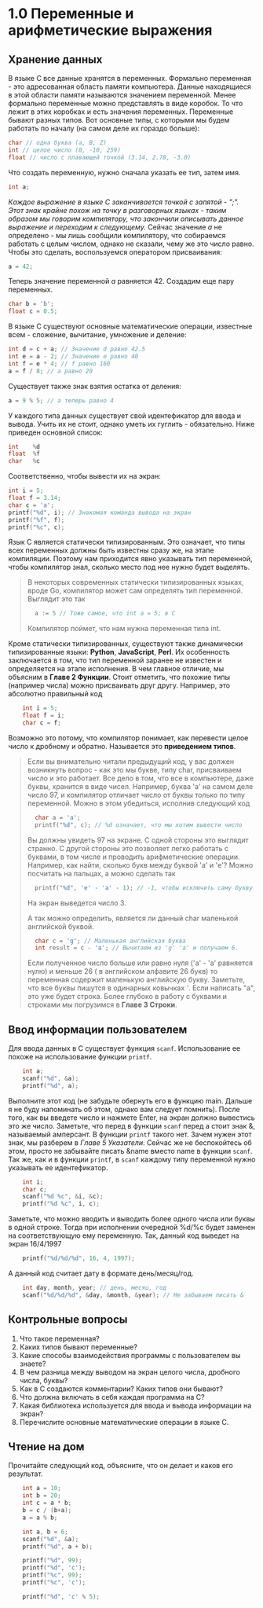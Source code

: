 # 1.0 Переменные и арифметические выражения

## Хранение данных
В языке С все данные хранятся в переменных. Формально переменная - это адресованная область памяти компьютера. Данные находящиеся в этой области памяти называются значением переменной.
Менее формально переменные можно представлять в виде коробок. То что лежит в этих коробках и есть значения переменных.
Переменные бывают разных типов. Вот основные типы, с которыми мы будем работать по началу (на самом деле их гораздо больше):
```c
char // одна буква (a, B, Z)
int // целое число (0, -10, 259)
float // число с плавающей точкой (3.14, 2.78, -3.0)
```
Что создать переменную, нужно сначала указать ее тип, затем имя.
```c
int a;
```
*Каждое выражение в языке С заканчивается точкой с запятой - ";". Этот знак крайне похож на точку в разговорных языках - таким образом мы говорим компилятору, что закончили описывать данное выражение и переходим к следующему.*
Сейчас значение *а* не определено - мы лишь сообщили компилятору, что собираемся работать с целым числом, однако не сказали, чему же это число равно. Чтобы это сделать, воспользуемся оператором присваивания: 
```c
a = 42;
```
Теперь значение переменной *а* равняется 42.
Создадим еще пару переменных.
```c
char b = 'b';
float c = 0.5;
```
В языке С существуют основные математические операции, известные всем - сложение, вычитание, умножение и деление:
```c
int d = c + a; // Значение d равно 42.5
int e = a - 2; // Значение e равно 40
int f = e * 4; // f равно 160
a = f / 8; // а равно 20
```
Существует также знак взятия остатка от деления:
```c
a = 9 % 5; // а теперь равно 4
```

У каждого типа данных существует свой идентефикатор для ввода и вывода. Учить их не стоит, однако уметь их гуглить - обязательно.
Ниже приведен основной список:
```c
int    %d
float  %f
char   %c
```
Соответственно, чтобы вывести их на экран: 
```c
int i = 5;
float f = 3.14;
char c = 'a';
printf("%d", i); // Знакомая команда вывода на экран
printf("%f", f);
printf("%c", c);
```
Язык С является статически типизированным. Это означает, что типы всех переменных должны быть известны сразу же, на этапе компиляции. Поэтому нам приходится явно указывать тип переменной, чтобы компилятор знал, сколько место под нее нужно будет выделять. 
> В некоторых современных статически типизированных языках, вроде Go, компилятор может сам определять тип переменной. 
> Выглядит это так
> ```go
>   a := 5 // Тоже самое, что int a = 5; в С
> ```
> Компилятор поймет, что нам нужна переменная типа int.

Кроме статически типизированных, существуют также динамически типизированные языки: **Python**, **JavaScript**, **Perl**. Их особенность заключается в том, что тип переменной заранее не известен и определяется на этапе исполнения. В чем главное отличие, мы объясним в **Главе 2 Функции**. 
Стоит отметить, что похожие типы (например числа) можно присваивать друг другу.
Например, это абсолютно правильный код 
```c
    int i = 5;
    float f = i;
    char c = f;
```
Возможно это потому, что компилятор понимает, как перевести  целое число к дробному и обратно. Называется это **приведением типов**.
> Если вы внимательно читали предыдущий код, у вас должен возникнуть вопрос - как это мы букве, типу char, присваиваем число и это работает. Все дело в том,
> что все в компьютере, даже буквы, хранится в виде чисел. Например, буква 'a' на самом деле число 97, и компилятор отличает число от буквы только по типу переменной. Можно в этом убедиться, исполнив следующий код
> ```c
>   char a = 'a';
>   printf("%d", c); // %d означает, что мы хотим вывести число
> ```
> Вы должны увидеть 97 на экране.
> С одной стороны это выглядит странно. С другой стороны это позволяет легко работать с буквами, в том числе и проводить арифметические операции. Например, как найти, сколько букв между буквой 'a' и 'e'? Можно посчитать на пальцах, а можно сделать так
> ```c
>   printf("%d", 'e' - 'a' - 1); // -1, чтобы исключить саму букву е
> ```
> На экран выведется число 3.
>
> А так можно определить, является ли данный char маленькой английской буквой.
> ```c
>   char c = 'g'; // Маленькая английская буква
>   int result = c - 'a'; // Вычитаем из 'g' 'a' и получаем 6. 
> ```
> Если полученное число больше или равно нуля ('a' - 'a' равняется нулю) и меньше 26 ( в английском алфавите 26 букв) то переменная содержит маленькую английскую букву.
> Заметьте, что все буквы пишутся в одинарных ковычках *'*. Если написать "a", это уже будет строка.
> Более глубоко в работу с буквами и строками мы погрузимся в **Главе 3 Строки**.
## Ввод информации пользователем
Для ввода данных в С существует функция ```scanf```. Использование ее похоже на использование функции ```printf```.
```c
    int a;
    scanf("%d", &a);
    printf("%d", a);
```
Выполните этот код (не забудьте обернуть его в функцию main. Дальше я не буду напоминать об этом, однако вам следует помнить). После того, как вы введете число и нажмете Enter, на экран должно вывестись это же число.
Заметьте, что перед в функции ```scanf``` перед а стоит знак &, называемый амперсант. В функции ```printf``` такого нет. Зачем нужен этот знак, мы разберем в *Главе 5 Указатели*. Сейчас же не беспокойтесь об этом, просто не забывайте писать &name вместо name в функции ```scanf```.
Так же, как и в функции ```printf```, в ```scanf``` каждому типу переменной нужно указывать ее идентефикатор.
```c
    int i;
    char c;
    scanf("%d %c", &i, &c);
    printf("%d %c", i, c);
```
Заметьте, что можно вводить и выводить более одного числа или буквы в одной строке. Тогда при исполнении очередной %d/%c будет заменен на соответствующую ему переменную.
Так, данный код выведет на экран 16/4/1997
```c
    printf("%d/%d/%d", 16, 4, 1997);
```
А данный код считает дату в формате день/месяц/год.
```c
    int day, month, year; // день, месяц, год
    scanf("%d/%d/%d", &day, &month, &year); // Не забываем писать &
```
## Контрольные вопросы
1. Что такое переменная?
2. Каких типов бывают переменные?
3. Какие способы взаимодействия программы с пользователем вы знаете?
4. В чем разница между выводом на экран целого числа, дробного числа, буквы?
5. Как в С создаются комментарии? Каких типов они бывают?
6. Что должна включать в себя каждая программа на С?
7. Какая библиотека используется для ввода и вывода информации на экран?
8. Перечислите основные математические операции в языке С.
## Чтение на дом
Прочитайте следующий код, объясните, что он делает и каков его результат.

```c
    int a = 10;
    int b = 20;
    int c = a * b;
    b = c / (b+a);
    a = a % b;
```

```c
    int a, b = 6;
    scanf("%d", &a);
    printf("%d", a + b);
```

```c
    printf("%d", 99);
    printf("%d", 'c');
    printf("%c", 99);
    printf("%c", 'c');
```

```c
    printf("%d", 'c' % 5);
```
